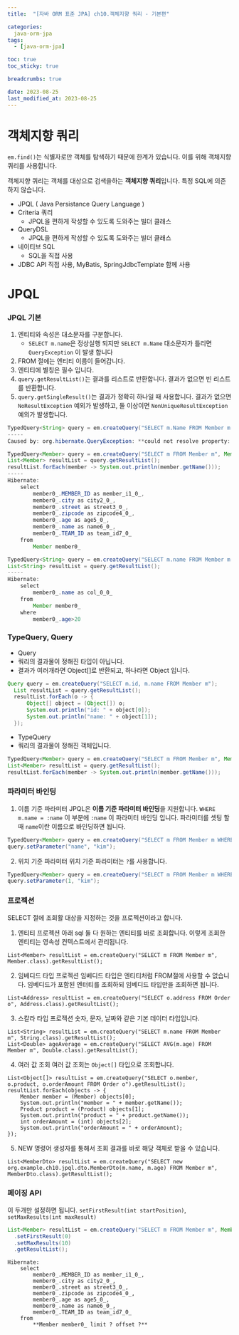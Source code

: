 ```yaml
---
title:  "[자바 ORM 표준 JPA] ch10.객체지향 쿼리 - 기본편"

categories:
  java-orm-jpa
tags:
  - [java-orm-jpa]

toc: true
toc_sticky: true

breadcrumbs: true

date: 2023-08-25
last_modified_at: 2023-08-25
---
```


# 객체지향 쿼리
`em.find()`는 식별자로만 객체를 탐색하기 때문에 한계가 있습니다. 
이를 위해 객체지향 쿼리를 사용합니다.

객체지향 쿼리는 객체를 대상으로 검색을하는 **객체지향 쿼리**입니다.
특정 SQL에 의존하지 않습니다.

- JPQL ( Java Persistance Query Language )
- Criteria 쿼리
  - JPQL을 편하게 작성할 수 있도록 도와주는 빌더 클래스
- QueryDSL
  - JPQL을 편하게 작성할 수 있도록 도와주는 빌더 클래스
- 네이티브 SQL
  - SQL을 직접 사용
- JDBC API 직접 사용, MyBatis, SpringJdbcTemplate 함께 사용

# JPQL

### JPQL 기본
1. 엔티티와 속성은 대소문자를 구분합니다.
   - `SELECT m.name`은 정상실행 되지만 `SELECT m.Name` 대소문자가 틀리면 `QueryException` 이 발생 합니다
2. FROM 절에는 엔티티 이름이 들어갑니다.
3. 엔티티에 별칭은 필수 입니다.
4. `query.getResultList()`는 결과를 리스트로 반환합니다. 결과가 없으면 빈 리스트를 반환합니다.
5. `query.getSingleResult()`는 결과가 정확히 하나일 때 사용합니다. 결과가 없으면 `NoResultException` 예외가 발생하고, 둘 이상이면 `NonUniqueResultException` 예외가 발생합니다.
```java
TypedQuery<String> query = em.createQuery("SELECT m.Name FROM Member m where m.age > 20", String.class);
-----
Caused by: org.hibernate.QueryException: **could not resolve property: Name** of: org.example.ch10.jpql.entity.Member [SELECT m.Name FROM org.example.ch10.jpql.entity.Member m where m.age > 20]
```
```java
TypedQuery<Member> query = em.createQuery("SELECT m FROM Member m", Member.class);
List<Member> resultList = query.getResultList();
resultList.forEach(member -> System.out.println(member.getName()));
-----
Hibernate: 
    select
        member0_.MEMBER_ID as member_i1_0_,
        member0_.city as city2_0_,
        member0_.street as street3_0_,
        member0_.zipcode as zipcode4_0_,
        member0_.age as age5_0_,
        member0_.name as name6_0_,
        member0_.TEAM_ID as team_id7_0_ 
    from
        Member member0_
```
```java
TypedQuery<String> query = em.createQuery("SELECT m.name FROM Member m where m.age > 20", String.class);
List<String> resultList = query.getResultList();
-----
Hibernate: 
    select
        member0_.name as col_0_0_ 
    from
        Member member0_ 
    where
        member0_.age>20
```

### TypeQuery, Query
- Query
- 쿼리의 결과물이 정해진 타입이 아닙니다.
- 결과가 여러개라면 Object[]로 반환되고, 하나라면 Object 입니다.
```java
Query query = em.createQuery("SELECT m.id, m.name FROM Member m");
  List resultList = query.getResultList();
  resultList.forEach(o -> {
      Object[] object = (Object[]) o;
      System.out.println("id: " + object[0]);
      System.out.println("name: " + object[1]);
  });
```
- TypeQuery
- 쿼리의 결과물이 정해진 객체입니다.
```java
TypedQuery<Member> query = em.createQuery("SELECT m FROM Member m", Member.class);
List<Member> resultList = query.getResultList();
resultList.forEach(member -> System.out.println(member.getName()));
```

### 파라미터 바인딩
1. 이름 기준 파라미터
JPQL은 **이름 기준 파라미터 바인딩**을 지원합니다.
`WHERE m.name = :name` 이 부분에 `:name` 이 파라미터 바인딩 입니다.
파라미터를 셋팅 할 때 `name`이란 이름으로 바인딩하면 됩니다.
```java
TypedQuery<Member> query = em.createQuery("SELECT m FROM Member m WHERE m.name = :name", Member.class);
query.setParameter("name", "kim");
``` 
2. 위치 기준 파라미터
위치 기준 파라미터는 `?`를 사용합니다.
```java
TypedQuery<Member> query = em.createQuery("SELECT m FROM Member m WHERE m.name = ?1", Member.class);
query.setParameter(1, "kim");
```

### 프로젝션
SELECT 절에 조회활 대상을 지정하는 것을 프로젝션이라고 합니다.
1. 엔티티 프로젝션
아래 sql 둘 다 원하는 엔티티를 바로 조회합니다.
이렇게 조회한 엔티티는 영속성 컨텍스트에서 관리됩니다.
```text
List<Member> resultList = em.createQuery("SELECT m FROM Member m", Member.class).getResultList();
```
2. 임베디드 타입 프로젝션
임베디드 타입은 엔티티처럼 FROM절에 사용할 수 없습니다.
임베디드가 포함된 엔터티를 조회하되 임베디드 타입만을 조회하면 됩니다.
```text
List<Address> resultList = em.createQuery("SELECT o.address FROM Order o", Address.class).getResultList();
```
3. 스칼라 타입 프로젝션
숫자, 문자, 날짜와 같은 기본 데이터 타입입니다.
```text
List<String> resultList = em.createQuery("SELECT m.name FROM Member m", String.class).getResultList();
List<Double> ageAverage = em.createQuery("SELECT AVG(m.age) FROM Member m", Double.class).getResultList();
```
4. 여러 값 조회
여러 값 조회는 `Object[]` 타입으로 조회합니다.
```text
List<Object[]> resultList = em.createQuery("SELECT o.member, o.product, o.orderAmount FROM Order o").getResultList();
resultList.forEach(objects -> {
    Member member = (Member) objects[0];
    System.out.println("member = " + member.getName());
    Product product = (Product) objects[1];
    System.out.println("product = " + product.getName());
    int orderAmount = (int) objects[2];
    System.out.println("orderAmount = " + orderAmount);
});
```
5. NEW 명령어
생성자를 통해서 조회 결과를 바로 해당 객체로 받을 수 있습니다.
```text
List<MemberDto> resultList = em.createQuery("SELECT new org.example.ch10.jpql.dto.MemberDto(m.name, m.age) FROM Member m", MemberDto.class).getResultList();
```

### 페이징 API
이 두개만 설정하면 됩니다.
`setFirstResult(int startPosition)`, `setMaxResults(int maxResult)`
```java
List<Member> resultList = em.createQuery("SELECT m FROM Member m", Member.class)
  .setFirstResult(0)
  .setMaxResults(10)
  .getResultList();
```
```text
Hibernate: 
    select
        member0_.MEMBER_ID as member_i1_0_,
        member0_.city as city2_0_,
        member0_.street as street3_0_,
        member0_.zipcode as zipcode4_0_,
        member0_.age as age5_0_,
        member0_.name as name6_0_,
        member0_.TEAM_ID as team_id7_0_ 
    from
        **Member member0_ limit ? offset ?**
```

